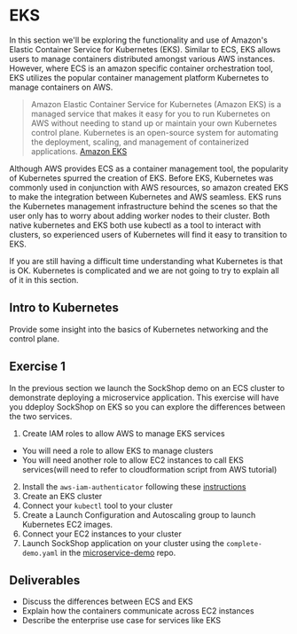 # EKS

In this section we'll be exploring the functionality and use of Amazon's Elastic Container Service for Kubernetes (EKS). Similar to ECS, EKS allows users to manage containers distributed amongst various AWS instances. However, where ECS is an amazon specific container orchestration tool, EKS utilizes the popular container management platform Kubernetes to manage containers on AWS.

> Amazon Elastic Container Service for Kubernetes (Amazon EKS) is a managed service that makes it easy for you to run Kubernetes on AWS without needing to stand up or maintain your own Kubernetes control plane. Kubernetes is an open-source system for automating the deployment, scaling, and management of containerized applications. [Amazon EKS](https://docs.aws.amazon.com/eks/latest/userguide/what-is-eks.html)

Although AWS provides ECS as a container management tool, the popularity of Kubernetes spurred the creation of EKS. Before EKS, Kubernetes was commonly used in conjunction with AWS resources, so amazon created EKS to make the integration between Kubernetes and AWS seamless. EKS runs the Kubernetes management infrastructure behind the scenes so that the user only has to worry about adding worker nodes to their cluster. Both native kubernetes and EKS both use kubectl as a tool to interact with clusters, so experienced users of Kubernetes will find it easy to transition to EKS.

If you are still having a difficult time understanding what Kubernetes is that is OK. Kubernetes is complicated and we are not going to try to explain all of it in this section.

## Intro to Kubernetes

Provide some insight into the basics of Kubernetes networking and the control plane.

## Exercise 1

In the previous section we launch the SockShop demo on an ECS cluster to demonstrate deploying a microservice application. This exercise will have you ddeploy SockShop on EKS so you can explore the differences between the two services.

1. Create IAM roles to allow AWS to manage EKS services
  - You will need a role to allow EKS to manage clusters
  - You will need another role to allow EC2 instances to call EKS services(will need to refer to cloudformation script from AWS tutorial)
2. Install the `aws-iam-authenticator` following these [instructions](https://docs.aws.amazon.com/eks/latest/userguide/install-aws-iam-authenticator.html)
3. Create an EKS cluster
4. Connect your `kubectl` tool to your cluster
5. Create a Launch Configuration and Autoscaling group to launch Kubernetes EC2 images.
6. Connect your EC2 instances to your cluster
7. Launch SockShop application on your cluster using the `complete-demo.yaml` in the [microservice-demo](https://github.com/liatrio/microservices-demo) repo.
## Deliverables

- Discuss the differences between ECS and EKS
- Explain how the containers communicate across EC2 instances
- Describe the enterprise use case for services like EKS
